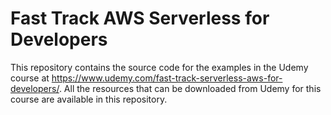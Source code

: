 # Fast Track AWS Serverless for Developers
This repository contains the source code for the examples in the Udemy course at https://www.udemy.com/fast-track-serverless-aws-for-developers/. All the resources that can be downloaded from Udemy for this course are available in this repository.

